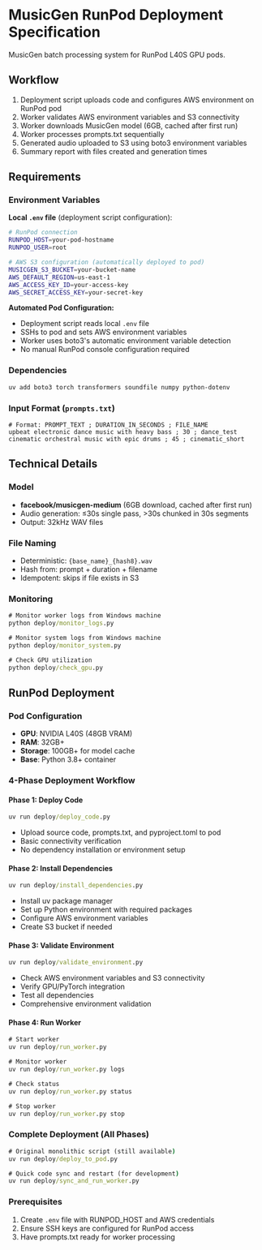 # MusicGen RunPod Deployment Specification

MusicGen batch processing system for RunPod L40S GPU pods.

## Workflow

1. Deployment script uploads code and configures AWS environment on RunPod pod
2. Worker validates AWS environment variables and S3 connectivity
3. Worker downloads MusicGen model (6GB, cached after first run)
4. Worker processes prompts.txt sequentially
5. Generated audio uploaded to S3 using boto3 environment variables
6. Summary report with files created and generation times

## Requirements

### Environment Variables

**Local `.env` file** (deployment script configuration):
```bash
# RunPod connection
RUNPOD_HOST=your-pod-hostname
RUNPOD_USER=root

# AWS S3 configuration (automatically deployed to pod)
MUSICGEN_S3_BUCKET=your-bucket-name
AWS_DEFAULT_REGION=us-east-1
AWS_ACCESS_KEY_ID=your-access-key
AWS_SECRET_ACCESS_KEY=your-secret-key
```

**Automated Pod Configuration:**
- Deployment script reads local `.env` file
- SSHs to pod and sets AWS environment variables
- Worker uses boto3's automatic environment variable detection
- No manual RunPod console configuration required

### Dependencies
```bash
uv add boto3 torch transformers soundfile numpy python-dotenv
```

### Input Format (`prompts.txt`)
```
# Format: PROMPT_TEXT ; DURATION_IN_SECONDS ; FILE_NAME
upbeat electronic dance music with heavy bass ; 30 ; dance_test
cinematic orchestral music with epic drums ; 45 ; cinematic_short
```

## Technical Details

### Model
- **facebook/musicgen-medium** (6GB download, cached after first run)
- Audio generation: ≤30s single pass, >30s chunked in 30s segments
- Output: 32kHz WAV files

### File Naming
- Deterministic: `{base_name}_{hash8}.wav`
- Hash from: prompt + duration + filename
- Idempotent: skips if file exists in S3

### Monitoring
```cmd
# Monitor worker logs from Windows machine
python deploy/monitor_logs.py

# Monitor system logs from Windows machine  
python deploy/monitor_system.py

# Check GPU utilization
python deploy/check_gpu.py
```

## RunPod Deployment

### Pod Configuration
- **GPU**: NVIDIA L40S (48GB VRAM)
- **RAM**: 32GB+ 
- **Storage**: 100GB+ for model cache
- **Base**: Python 3.8+ container

### 4-Phase Deployment Workflow

#### Phase 1: Deploy Code
```cmd
uv run deploy/deploy_code.py
```
- Upload source code, prompts.txt, and pyproject.toml to pod
- Basic connectivity verification
- No dependency installation or environment setup

#### Phase 2: Install Dependencies
```cmd
uv run deploy/install_dependencies.py
```
- Install uv package manager
- Set up Python environment with required packages
- Configure AWS environment variables
- Create S3 bucket if needed

#### Phase 3: Validate Environment
```cmd
uv run deploy/validate_environment.py
```
- Check AWS environment variables and S3 connectivity
- Verify GPU/PyTorch integration
- Test all dependencies
- Comprehensive environment validation

#### Phase 4: Run Worker
```cmd
# Start worker
uv run deploy/run_worker.py

# Monitor worker
uv run deploy/run_worker.py logs

# Check status
uv run deploy/run_worker.py status

# Stop worker
uv run deploy/run_worker.py stop
```

### Complete Deployment (All Phases)
```cmd
# Original monolithic script (still available)
uv run deploy/deploy_to_pod.py

# Quick code sync and restart (for development)
uv run deploy/sync_and_run_worker.py
```

### Prerequisites
1. Create `.env` file with RUNPOD_HOST and AWS credentials
2. Ensure SSH keys are configured for RunPod access
3. Have prompts.txt ready for worker processing
